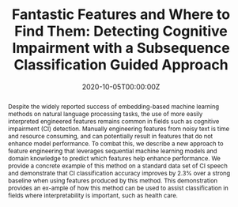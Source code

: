---
title: "Fantastic Features and Where to Find Them: Detecting Cognitive Impairment with a Subsequence Classification Guided Approach"
authors:
- Benjamin Eyre
- Aparna Balagopalan
- Jekaterina Novikova
date: "2020-10-05T00:00:00Z"
doi: 10.18653/v1/2020.wnut-1.25

# Schedule page publish date (NOT publication's date).
publishDate: "2021-02-28T00:00:00Z"

# Publication type.
# Legend: 0 = Uncategorized; 1 = Conference paper; 2 = Journal article;
# 3 = Preprint / Working Paper; 4 = Report; 5 = Book; 6 = Workshop paper;
# 7 = Thesis; 8 = Patent
publication_types: ["6"]

# Publication name and optional abbreviated publication name.
publication: In *EMNLP Workshop on Noisy User-generated Text*
publication_short: W-NUT 2020 at EMNLP

abstract: "Despite the widely reported success of embedding-based machine learning methods on natural language processing tasks, the use of more easily interpreted engineered features remains common in fields such as cognitive impairment (CI) detection. Manually engineering features from noisy text is time and resource consuming, and can potentially result in features that do not enhance model performance. To combat this, we describe a new approach to feature engineering that leverages sequential machine learning models and domain knowledge to predict which features help enhance performance. We provide a concrete example of this method on a standard data set of CI speech and demonstrate that CI classification accuracy improves by 2.3% over a strong baseline when using features produced by this method. This demonstration provides an ex-ample of how this method can be used to assist classification in fields where interpretability is important, such as health care."

# Summary. An optional shortened abstract.
summary: ""

tags:
- EMNLP
featured: false

links:
- name: arXiv
  url: https://arxiv.org/abs/2010.06579
url_pdf: https://www.aclweb.org/anthology/2020.wnut-1.25.pdf
url_code: ""
url_dataset: ""
url_poster: ""
url_project: ""
url_slides: ""
url_source: ""
url_video: ""

# Featured image
# To use, add an image named `featured.jpg/png` to your page's folder. 
image:
  caption: ""
  focal_point: ""
  preview_only: false

# Associated Projects (optional).
#   Associate this publication with one or more of your projects.
#   Simply enter your project's folder or file name without extension.
#   E.g. `internal-project` references `content/project/internal-project/index.md`.
#   Otherwise, set `projects: []`.
projects:
- internal-project

# Slides (optional).
#   Associate this publication with Markdown slides.
#   Simply enter your slide deck's filename without extension.
#   E.g. `slides: "example"` references `content/slides/example/index.md`.
#   Otherwise, set `slides: ""`.
slides: ""
---